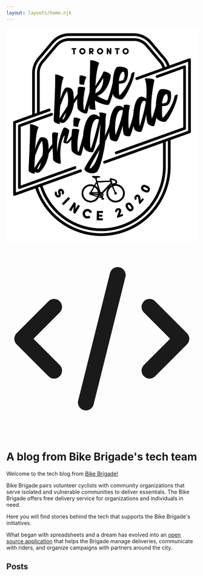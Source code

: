 ```yaml
---
layout: layouts/home.njk
---
```


<div class="illo-container">
  <img src="public/assets/bikebrigade_logo.png" class="illustration" alt="Bike Brigade's logo">
  <svg xmlns="http://www.w3.org/2000/svg" class="illustration" fill="none" viewBox="0 0 24 24" stroke="currentColor">
    <path stroke-linecap="round" stroke-linejoin="round" stroke-width="2" d="M10 20l4-16m4 4l4 4-4 4M6 16l-4-4 4-4" />
  </svg>
</div>

# A blog from Bike Brigade's tech team

Welcome to the tech blog from <a href="https://www.bikebrigade.ca/" target="_blank">Bike Brigade!</a>

Bike Brigade pairs volunteer cyclists with community organizations that serve isolated and vulnerable communities to deliver essentials. The Bike Brigade offers free delivery service for organizations and individuals in need.

Here you will find stories behind the tech that supports the Bike Brigade's initiatives.

What began with spreadsheets and a dream has evolved into an <a href="https://github.com/bikebrigade/dispatch" target="_blank"> open source application</a> that helps the Brigade manage deliveries, communicate with riders, and organize campaigns with partners around the city.

## Posts
